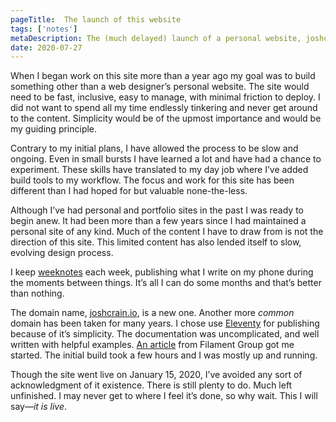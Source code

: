 ```yaml
---
pageTitle:  The launch of this website
tags: ['notes']
metaDescription: The (much delayed) launch of a personal website, joshcrain.io. 
date: 2020-07-27
---
```

<span class="dropcap">W</span>hen I began work on this site more than a year ago my goal was to build something other than a web designer’s personal website. The site would need to be fast, inclusive, easy to manage, with minimal friction to deploy. I did not want to spend all my time endlessly tinkering and never get around to the content. Simplicity would be of the upmost importance and would be my guiding principle. 

Contrary to my initial plans, I have allowed the process to be slow and ongoing. Even in small bursts I have learned a lot and have had a chance to experiment. These skills have translated to my day job where I’ve added build tools to my workflow. The focus and work for this site has been different than I had hoped for but valuable none-the-less.

Although I’ve had personal and portfolio sites in the past I was ready to begin anew. It had been more than a few years since I had maintained a personal site of any kind. Much of the content I have to draw from is not the direction of this site. This limited content has also lended itself to slow, evolving design process. 

I keep [weeknotes](/tags/weeknotes/) each week, publishing what I write on my phone during the moments between things. It’s all I can do some months and that’s better than nothing. 

The domain name, [joshcrain.io](https://joshcrain.io/), is a new one. Another more _common_ domain has been taken for many years. I chose use [Eleventy](https://www.11ty.dev/) for publishing because of it’s simplicity. The documentation was uncomplicated, and well written with helpful examples. <a href="https://www.filamentgroup.com/lab/build-a-blog/" rel="noopener">An article</a> from Filament Group got me started. The initial build took a few hours and I was mostly up and running. 

Though the site went live on January 15, 2020, I’ve avoided any sort of acknowledgment of it existence. There is still plenty to do. Much left unfinished. I may never get to where I feel it’s done, so why wait. This I will say—_it is live_.

